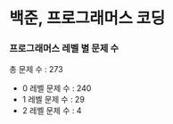 # 백준, 프로그래머스 코딩
### 프로그래머스 레벨 별 문제 수
총 문제 수 : 273
- 0 레벨 문제 수 : 240
- 1 레벨 문제 수 : 29
- 2 레벨 문제 수 : 4

